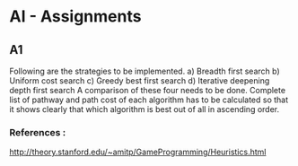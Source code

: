 # AI - Assignments

## A1 
Following are the strategies to be implemented.
a) Breadth first search
b) Uniform cost search
c) Greedy best first search
d) Iterative deepening depth first search
A comparison of these four needs to be done. Complete list of pathway and path cost of each algorithm has to be calculated so that it shows clearly that which algorithm is best out of all in ascending order.

### References : 
http://theory.stanford.edu/~amitp/GameProgramming/Heuristics.html